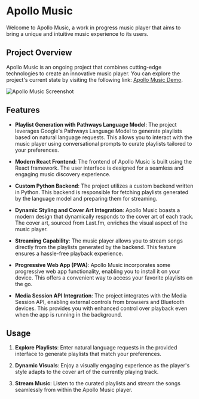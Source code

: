 # Apollo Music

Welcome to Apollo Music, a work in progress music player that aims to bring a unique and intuitive music experience to its users.

## Project Overview

Apollo Music is an ongoing project that combines cutting-edge technologies to create an innovative music player. You can explore the project's current state by visiting the following link: [Apollo Music Demo](https://apollo-music.netlify.app).

![Apollo Music Screenshot](https://i.imgur.com/ogVvOe1l.jpg) 

## Features

- **Playlist Generation with Pathways Language Model**: The project leverages Google's Pathways Language Model to generate playlists based on natural language requests. This allows you to interact with the music player using conversational prompts to curate playlists tailored to your preferences.

- **Modern React Frontend**: The frontend of Apollo Music is built using the React framework. The user interface is designed for a seamless and engaging music discovery experience.

- **Custom Python Backend**: The project utilizes a custom backend written in Python. This backend is responsible for fetching playlists generated by the language model and preparing them for streaming.

- **Dynamic Styling and Cover Art Integration**: Apollo Music boasts a modern design that dynamically responds to the cover art of each track. The cover art, sourced from Last.fm, enriches the visual aspect of the music player.

- **Streaming Capability**: The music player allows you to stream songs directly from the playlists generated by the backend. This feature ensures a hassle-free playback experience.
  
- **Progressive Web App (PWA)**: Apollo Music incorporates some progressive web app functionality, enabling you to install it on your device. This offers a convenient way to access your favorite playlists on the go.

- **Media Session API Integration**: The project integrates with the Media Session API, enabling external controls from browsers and Bluetooth devices. This provides you with enhanced control over playback even when the app is running in the background.


## Usage

1. **Explore Playlists**: Enter natural language requests in the provided interface to generate playlists that match your preferences.

2. **Dynamic Visuals**: Enjoy a visually engaging experience as the player's style adapts to the cover art of the currently playing track.

3. **Stream Music**: Listen to the curated playlists and stream the songs seamlessly from within the Apollo Music player.

